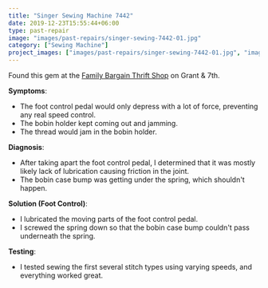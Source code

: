 ```yaml
---
title: "Singer Sewing Machine 7442"
date: 2019-12-23T15:55:44+06:00
type: past-repair
image: "images/past-repairs/singer-sewing-7442-01.jpg"
category: ["Sewing Machine"]
project_images: ["images/past-repairs/singer-sewing-7442-01.jpg", "images/past-repairs/singer-sewing-7442-02.jpg", "images/past-repairs/singer-sewing-7442-03.jpg", "images/past-repairs/singer-sewing-7442-04.jpg", "images/past-repairs/singer-sewing-7442-05.jpg", "images/past-repairs/singer-sewing-7442-06.jpg", "images/past-repairs/singer-sewing-7442-07.jpg", "images/past-repairs/singer-sewing-7442-08.jpg", "images/past-repairs/singer-sewing-7442-09.jpg"]
---
```


Found this gem at the [Family Bargain Thrift Shop](https://kovrigcarina.wixsite.com/familybargain) on Grant & 7th.

**Symptoms**:
- The foot control pedal would only depress with a lot of force, preventing any real speed control.
- The bobin holder kept coming out and jamming.
- The thread would jam in the bobin holder.

**Diagnosis**:
- After taking apart the foot control pedal, I determined that it was mostly likely lack of lubrication causing friction in the joint.
- The bobin case bump was getting under the spring, which shouldn't happen.

**Solution (Foot Control)**:
- I lubricated the moving parts of the foot control pedal.
- I screwed the spring down so that the bobin case bump couldn't pass underneath the spring.

**Testing**:
- I tested sewing the first several stitch types using varying speeds, and everything worked great.